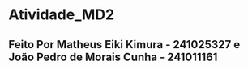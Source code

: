 # Atividade_MD2
## Feito Por Matheus Eiki Kimura - 241025327 e João Pedro de Morais Cunha - 241011161
